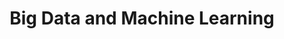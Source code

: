 ---
layout: interior
title: Big Data and Machine Learning
speaker: Jean Garcia Gonzalez
permalink: jean-garcia-gonzalez
image: img/20160129/jean_garcia.jpg
event: 20160129
video: -mkGCsl0jv8
favorite: I love the hard-working culture of its people and the smooth traffic flow.
about: Jean Garcia recently graduate from Wichita State University with a Master's degree in Industrial Engineering. There he researched the tool rake face temperature distribution using near infrared thermography. He has a strong passion for intelligent systems and automation.
twitter: jean1garcia
facebook: 
instagram: 
linkedin: 
website: 
email: 
telephone: 
---